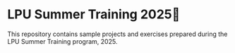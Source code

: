 # LPU Summer Training 2025📂
This repository contains sample projects and exercises prepared during the LPU Summer Training program, 2025.
